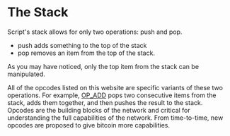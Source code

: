 # The Stack

Script's stack allows for only two operations: push and pop. 
- push adds something to the top of the stack
- pop removes an item from the top of the stack. 

As you may have noticed, only the top item from the stack can be manipulated.

All of the opcodes listed on this website are specific variants of these two operations. For example, [OP_ADD](/opcodes/OP_ADD.md) pops two consecutive items from the stack, adds them together, and then pushes the result to the stack. Opcodes are the building blocks of the network and critical for understanding the full capabilities of the network. From time-to-time, new opcodes are proposed to give bitcoin more capabilities. 
